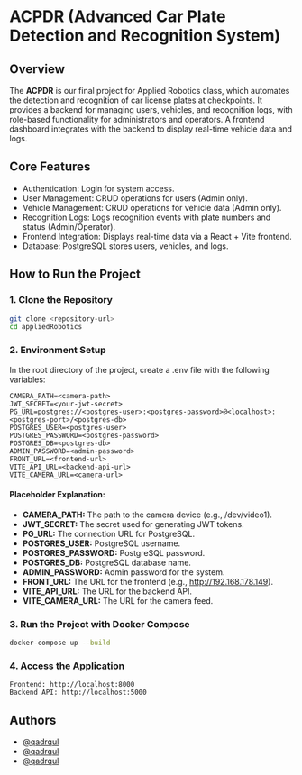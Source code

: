 # ACPDR (Advanced Car Plate Detection and Recognition System)

## Overview

The **ACPDR** is our final project for Applied Robotics class, which automates the detection and recognition of car license plates at checkpoints. It provides a backend for managing users, vehicles, and recognition logs, with role-based functionality for administrators and operators. A frontend dashboard integrates with the backend to display real-time vehicle data and logs.

## Core Features
 - Authentication: Login for system access.
 - User Management: CRUD operations for users (Admin only).
 - Vehicle Management: CRUD operations for vehicle data (Admin only).
 - Recognition Logs: Logs recognition events with plate numbers and status (Admin/Operator).
 - Frontend Integration: Displays real-time data via a React + Vite frontend.
 - Database: PostgreSQL stores users, vehicles, and logs.

## How to Run the Project

### 1. Clone the Repository

```bash
git clone <repository-url>
cd appliedRobotics
```
### 2. Environment Setup
In the root directory of the project, create a .env file with the following variables:

```.dotenv
CAMERA_PATH=<camera-path>
JWT_SECRET=<your-jwt-secret>
PG_URL=postgres://<postgres-user>:<postgres-password>@<localhost>:<postgres-port>/<postgres-db>
POSTGRES_USER=<postgres-user>
POSTGRES_PASSWORD=<postgres-password>
POSTGRES_DB=<postgres-db>
ADMIN_PASSWORD=<admin-password>
FRONT_URL=<frontend-url>
VITE_API_URL=<backend-api-url>
VITE_CAMERA_URL=<camera-url>
```

#### Placeholder Explanation:
- **CAMERA_PATH:** The path to the camera device (e.g., /dev/video1).
- **JWT_SECRET:** The secret used for generating JWT tokens.
- **PG_URL:** The connection URL for PostgreSQL.
- **POSTGRES_USER:** PostgreSQL username.
- **POSTGRES_PASSWORD:** PostgreSQL password.
- **POSTGRES_DB:** PostgreSQL database name.
- **ADMIN_PASSWORD:** Admin password for the system.
- **FRONT_URL:** The URL for the frontend (e.g., http://192.168.178.149).
- **VITE_API_URL:** The URL for the backend API.
- **VITE_CAMERA_URL:** The URL for the camera feed.

### 3. Run the Project with Docker Compose
```bash
docker-compose up --build
```

### 4. Access the Application
```
Frontend: http://localhost:8000
Backend API: http://localhost:5000
```

## Authors
- [@qadrqul](https://github.com/qadrqul)
- [@qadrqul](https://github.com/qadrqul)
- [@qadrqul](https://github.com/qadrqul)

